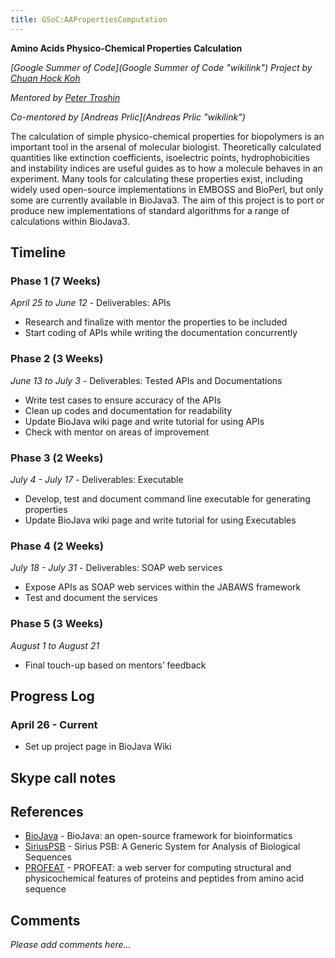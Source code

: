 ```yaml
---
title: GSoC:AAPropertiesComputation
---
```


**Amino Acids Physico-Chemical Properties Calculation**

*[Google Summer of Code](Google Summer of Code "wikilink") Project by
[Chuan Hock
Koh](http://compbio.ddns.comp.nus.edu.sg/~ChuanHockKoh/index.html)*

*Mentored by [Peter Troshin](http://biojava.org/wiki/User:Ptroshin)*

*Co-mentored by [Andreas Prlic](Andreas Prlic "wikilink")*

The calculation of simple physico-chemical properties for biopolymers is
an important tool in the arsenal of molecular biologist. Theoretically
calculated quantities like extinction coefficients, isoelectric points,
hydrophobicities and instability indices are useful guides as to how a
molecule behaves in an experiment. Many tools for calculating these
properties exist, including widely used open-source implementations in
EMBOSS and BioPerl, but only some are currently available in BioJava3.
The aim of this project is to port or produce new implementations of
standard algorithms for a range of calculations within BioJava3.

Timeline
--------

### Phase 1 (7 Weeks)

*April 25 to June 12* - Deliverables: APIs

-   Research and finalize with mentor the properties to be included
-   Start coding of APIs while writing the documentation concurrently

### Phase 2 (3 Weeks)

*June 13 to July 3* - Deliverables: Tested APIs and Documentations

-   Write test cases to ensure accuracy of the APIs
-   Clean up codes and documentation for readability
-   Update BioJava wiki page and write tutorial for using APIs
-   Check with mentor on areas of improvement

### Phase 3 (2 Weeks)

*July 4 - July 17* - Deliverables: Executable

-   Develop, test and document command line executable for generating
    properties
-   Update BioJava wiki page and write tutorial for using Executables

### Phase 4 (2 Weeks)

*July 18 - July 31* - Deliverables: SOAP web services

-   Expose APIs as SOAP web services within the JABAWS framework
-   Test and document the services

### Phase 5 (3 Weeks)

*August 1 to August 21*

-   Final touch-up based on mentors’ feedback

Progress Log
------------

### April 26 - Current

-   Set up project page in BioJava Wiki

Skype call notes
----------------

References
----------

-   [BioJava](http://bioinformatics.oxfordjournals.org/content/24/18/2096.abstract) -
    BioJava: an open-source framework for bioinformatics
-   [SiriusPSB](http://www.worldscinet.com/jbcb/07/0706/S0219720009004436.html) -
    Sirius PSB: A Generic System for Analysis of Biological Sequences
-   [PROFEAT](http://nar.oxfordjournals.org/content/34/suppl_2/W32.abstract) -
    PROFEAT: a web server for computing structural and physicochemical
    features of proteins and peptides from amino acid sequence

Comments
--------

*Please add comments here...*
